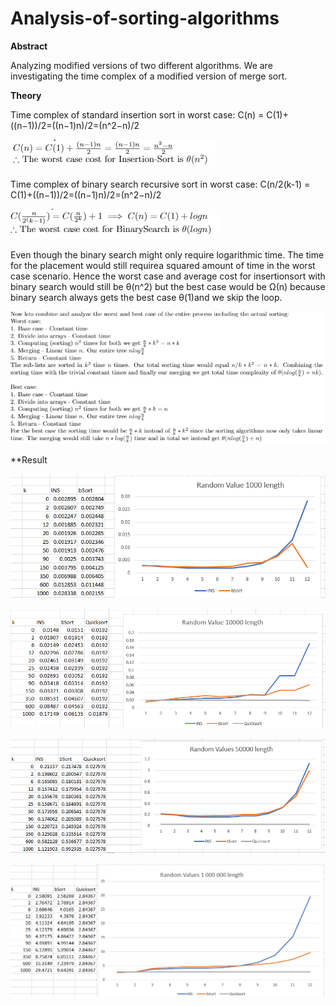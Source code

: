 # Analysis-of-sorting-algorithms

**Abstract**

Analyzing modified versions of two different algorithms. We are investigating the time complex of a modified version of merge sort.

**Theory**

Time complex of standard insertion sort in worst case: C(n) = C(1)+((n−1))/2=((n−1)n)/2=(n^2−n)/2

![Ins](/images/ins.png)

Time complex of binary search recursive sort in worst case: C(n/2(k-1) = C(1)+((n−1))/2=((n−1)n)/2=(n^2−n)/2

![Bin](/images/bin.png)

Even though the binary search might only require logarithmic time. The time for the placement would still requirea squared amount of time in the worst case scenario. Hence the worst case and average cost for insertionsort with binary search would still be θ(n^2) but the best case would be Ω(n) because binary search always gets the best case θ(1)and we skip the loop. 

![Bin](/images/theo.png)

**Result

![Ins](/images/1000.png)

![Ins](/images/10000.png)

![Ins](/images/50000.png)

![Ins](/images/1000000.png)
